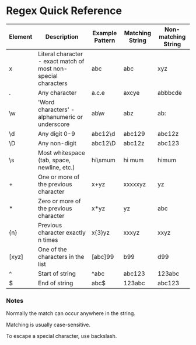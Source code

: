 # Regex Quick Reference

| Element | Description | Example Pattern | Matching String | Non-matching String |
|---|---|---|---|---|
| x | Literal character - exact match of most non-special characters | abc | abc | xyz |
| . | Any character | a.c.e | axcye | abbbcde |
| \w | 'Word characters' - alphanumeric or underscore | ab\w | abz | ab: |
| \d | Any digit 0-9 | abc12\d | abc129 | abc12z |
| \D | Any non-digit | abc12\D | abc12z | abc123 |
| \s | Most whitespace (tab, space, newline, etc.) | hi\smum | hi mum | himum |
| + | One or more of the previous character | x+yz | xxxxxyz | yz |
| * | Zero or more of the previous character | x*yz | yz | abc |
| {n} | Previous character exactly n times | x{3}yz | xxxyz | xxyz |
| [xyz] | One of the characters in the list | [abc]99 | b99 | d99 |
| ^ | Start of string | ^abc | abc123 | 123abc |
| $ | End of string | abc$ | 123abc | abc123 |


### Notes

Normally the match can occur anywhere in the string.

Matching is usually case-sensitive.

To escape a special character, use backslash.
